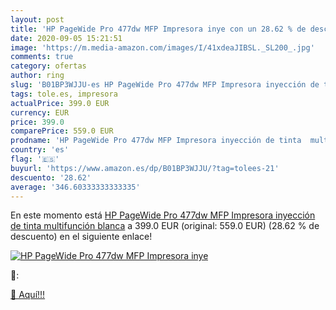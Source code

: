 ```yaml
---
layout: post
title: 'HP PageWide Pro 477dw MFP Impresora inye con un 28.62 % de descuento'
date: 2020-09-05 15:21:51
image: 'https://m.media-amazon.com/images/I/41xdeaJIBSL._SL200_.jpg'
comments: true
category: ofertas
author: ring
slug: 'B01BP3WJJU-es HP PageWide Pro 477dw MFP Impresora inyección de tinta...'
tags: tole.es, impresora
actualPrice: 399.0 EUR
currency: EUR
price: 399.0
comparePrice: 559.0 EUR
prodname: 'HP PageWide Pro 477dw MFP Impresora inyección de tinta  multifunción  blanca'
country: 'es'
flag: '🇪🇸'
buyurl: 'https://www.amazon.es/dp/B01BP3WJJU/?tag=tolees-21'
descuento: '28.62'
average: '346.60333333333335'
---
```


En este momento está [HP PageWide Pro 477dw MFP Impresora inyección de tinta  multifunción  blanca](https://www.amazon.es/dp/B01BP3WJJU/?tag=tolees-21) a 399.0 EUR (original: 559.0 EUR) (28.62 %  de descuento) en el siguiente enlace!

[![HP PageWide Pro 477dw MFP Impresora inye](https://m.media-amazon.com/images/I/41xdeaJIBSL._SL200_.jpg)](https://www.amazon.es/dp/B01BP3WJJU/?tag=tolees-21)

🔎:


[🛒 Aquí!!!](https://www.amazon.es/dp/B01BP3WJJU/?tag=tolees-21)
